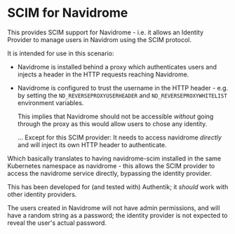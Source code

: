 # SCIM for Navidrome #

This provides SCIM support for Navidrome - i.e. it allows an Identity
Provider to manage users in Navidrom using the SCIM protocol.

It is intended for use in this scenario:

 * Navidrome is installed behind a proxy which authenticates users and
   injects a header in the HTTP requests reaching Navidrome.
   
 * Navidrome is configured to trust the username in the HTTP header -
   e.g. by setting the `ND_REVERSEPROXYUSERHEADER` and
   `ND_REVERSEPROXYWHITELIST` environment variables.
   
   This implies that Navidrome should not be accessible _without_
   going through the proxy as this would allow users to chose any
   identity.
   
   ... Except for this SCIM provider: It needs to access navidrome
   _directly_ and will inject its own HTTP header to authenticate.

Which basically translates to having navidrome-scim installed in the
same Kubernetes namespace as navidrome - this allows the SCIM provider
to access the navidrome service directly, bypassing the identity
provider.

This has been developed for (and tested with) Authentik; it _should_
work with other identity providers.

The users created in Navidrome will not have admin permissions, and
will have a random string as a password; the identity provider is not
expected to reveal the user's actual password.
